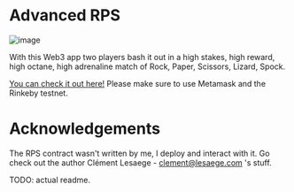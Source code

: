 # Advanced RPS

![image](https://user-images.githubusercontent.com/62409308/136888521-52831f7c-7d96-45dc-8261-f2d8fd26c94b.png)


With this Web3 app two players bash it out in a high stakes, high reward, high octane, high adrenaline match of Rock, Paper, Scissors, Lizard, Spock.

[You can check it out here!](https://advancedrps.tomasellis.dev/) Please make sure to use Metamask and the Rinkeby testnet.

# Acknowledgements

The RPS contract wasn't written by me, I deploy and interact with it. 
Go check out the author Clément Lesaege - <clement@lesaege.com> 's stuff.

TODO: actual readme.
